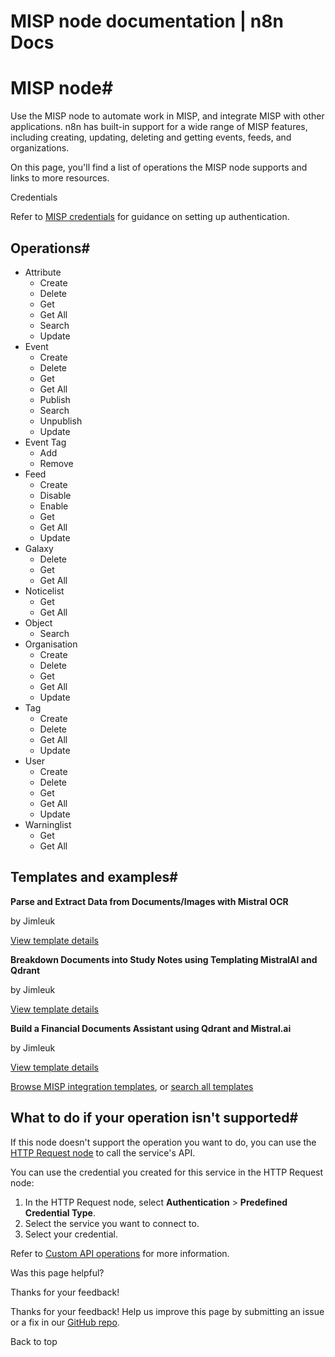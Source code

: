 # MISP node documentation | n8n Docs

[ ](https://github.com/n8n-io/n8n-docs/edit/main/docs/integrations/builtin/app-nodes/n8n-nodes-base.misp.md "Edit this page")

# MISP node#

Use the MISP node to automate work in MISP, and integrate MISP with other applications. n8n has built-in support for a wide range of MISP features, including creating, updating, deleting and getting events, feeds, and organizations. 

On this page, you'll find a list of operations the MISP node supports and links to more resources.

Credentials

Refer to [MISP credentials](../../credentials/misp/) for guidance on setting up authentication. 

## Operations#

  * Attribute
    * Create
    * Delete
    * Get
    * Get All
    * Search
    * Update
  * Event
    * Create
    * Delete
    * Get
    * Get All
    * Publish
    * Search
    * Unpublish
    * Update
  * Event Tag
    * Add
    * Remove
  * Feed
    * Create
    * Disable
    * Enable
    * Get
    * Get All
    * Update
  * Galaxy
    * Delete
    * Get
    * Get All
  * Noticelist
    * Get
    * Get All
  * Object
    * Search
  * Organisation
    * Create
    * Delete
    * Get
    * Get All
    * Update
  * Tag
    * Create
    * Delete
    * Get All
    * Update
  * User
    * Create
    * Delete
    * Get
    * Get All
    * Update
  * Warninglist
    * Get
    * Get All

## Templates and examples#

**Parse and Extract Data from Documents/Images with Mistral OCR**

by Jimleuk

[View template details](https://n8n.io/workflows/3102-parse-and-extract-data-from-documentsimages-with-mistral-ocr/)

**Breakdown Documents into Study Notes using Templating MistralAI and Qdrant**

by Jimleuk

[View template details](https://n8n.io/workflows/2339-breakdown-documents-into-study-notes-using-templating-mistralai-and-qdrant/)

**Build a Financial Documents Assistant using Qdrant and Mistral.ai**

by Jimleuk

[View template details](https://n8n.io/workflows/2335-build-a-financial-documents-assistant-using-qdrant-and-mistralai/)

[Browse MISP integration templates](https://n8n.io/integrations/misp/), or [search all templates](https://n8n.io/workflows/)

## What to do if your operation isn't supported#

If this node doesn't support the operation you want to do, you can use the [HTTP Request node](../../core-nodes/n8n-nodes-base.httprequest/) to call the service's API.

You can use the credential you created for this service in the HTTP Request node: 

  1. In the HTTP Request node, select **Authentication** > **Predefined Credential Type**.
  2. Select the service you want to connect to.
  3. Select your credential.

Refer to [Custom API operations](../../../custom-operations/) for more information.

Was this page helpful? 

Thanks for your feedback! 

Thanks for your feedback! Help us improve this page by submitting an issue or a fix in our [GitHub repo](https://github.com/n8n-io/n8n-docs). 

Back to top